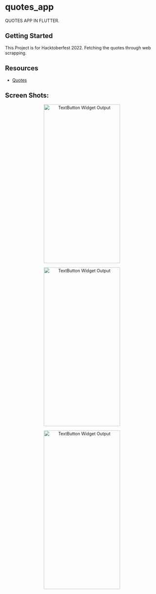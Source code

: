 # quotes_app

QUOTES APP IN FLUTTER.

## Getting Started

This Project is for Hacktoberfest 2022.
Fetching the quotes through web scrapping.

## Resources

- [Quotes](https://quotes.toscrape.com/)

## Screen Shots:


<p align="center">
  <img src="https://user-images.githubusercontent.com/41040479/195078423-55c8296a-eb59-4559-9b24-2939ee10ea01.png" alt="TextButton Widget Output" width="250" height="520">
</p>
<p align="center">
  <img src="https://user-images.githubusercontent.com/41040479/195078578-7fa52503-e86b-4567-a655-4257de55a40d.png" alt="TextButton Widget Output" width="250" height="520">
</p>
<p align="center">
  <img src="https://user-images.githubusercontent.com/41040479/195078681-97cebe39-4391-4d00-b87c-a9ecb5e0b7cb.png" alt="TextButton Widget Output" width="250" height="520">
</p>